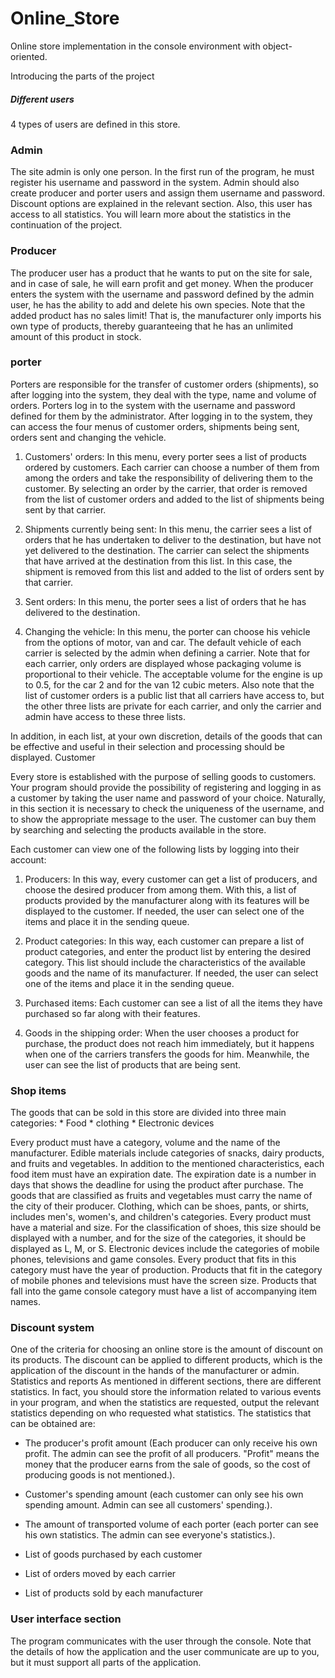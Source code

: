 # Online_Store
Online store implementation in the console environment with object-oriented.

Introducing the parts of the project

##### Different users
4 types of users are defined in this store.

### Admin
The site admin is only one person. In the first run of the program, he must register his username and password in the system. Admin should also create producer and porter users and assign them username and password.
Discount options are explained in the relevant section. Also, this user has access to all statistics. You will learn more about the statistics in the continuation of the project.

### Producer
The producer user has a product that he wants to put on the site for sale, and in case of sale, he will earn profit and get money. When the producer enters the system with the username and password defined by the admin user, he has the ability to add and delete his own species. Note that the added product has no sales limit! That is, the manufacturer only imports his own type of products, thereby guaranteeing that he has an unlimited amount of this product in stock.

### porter
Porters are responsible for the transfer of customer orders (shipments), so after logging into the system, they deal with the type, name and volume of orders. Porters log in to the system with the username and password defined for them by the administrator. After logging in to the system, they can access the four menus of customer orders, shipments being sent, orders sent and changing the vehicle.

1.	Customers' orders: In this menu, every porter sees a list of products ordered by customers. Each carrier can choose a number of them from among the orders and take the responsibility of delivering them to the customer. By selecting an order by the carrier, that order is removed from the list of customer orders and added to the list of shipments being sent by that carrier.

2.	Shipments currently being sent: In this menu, the carrier sees a list of orders that he has undertaken to deliver to the destination, but have not yet delivered to the destination. The carrier can select the shipments that have arrived at the destination from this list. In this case, the shipment is removed from this list and added to the list of orders sent by that carrier.

3.	Sent orders: In this menu, the porter sees a list of orders that he has delivered to the destination.

4.	Changing the vehicle: In this menu, the porter can choose his vehicle from the options of motor, van and car. The default vehicle of each carrier is selected by the admin when defining a carrier.
Note that for each carrier, only orders are displayed whose packaging volume is proportional to their vehicle. The acceptable volume for the engine is up to 0.5, for the car 2 and for the van 12 cubic meters. Also note that the list of customer orders is a public list that all carriers have access to, but the other three lists are private for each carrier, and only the carrier and admin have access to these three lists.

In addition, in each list, at your own discretion, details of the goods that can be effective and useful in their selection and processing should be displayed.
Customer

Every store is established with the purpose of selling goods to customers. Your program should provide the possibility of registering and logging in as a customer by taking the user name and password of your choice. Naturally, in this section it is necessary to check the uniqueness of the username, and to show the appropriate message to the user. The customer can buy them by searching and selecting the products available in the store.

Each customer can view one of the following lists by logging into their account:

1.	Producers: In this way, every customer can get a list of producers, and choose the desired producer from among them. With this, a list of products provided by the manufacturer along with its features will be displayed to the customer. If needed, the user can select one of the items and place it in the sending queue.

2.	Product categories: In this way, each customer can prepare a list of product categories, and enter the product list by entering the desired category. This list should include the characteristics of the available goods and the name of its manufacturer. If needed, the user can select one of the items and place it in the sending queue.

3.	Purchased items: Each customer can see a list of all the items they have purchased so far along with their features.

4.	Goods in the shipping order: When the user chooses a product for purchase, the product does not reach him immediately, but it happens when one of the carriers transfers the goods for him. Meanwhile, the user can see the list of products that are being sent.

### Shop items
The goods that can be sold in this store are divided into three main categories:
    * Food
    * clothing
    * Electronic devices
    
Every product must have a category, volume and the name of the manufacturer.
Edible materials include categories of snacks, dairy products, and fruits and vegetables. In addition to the mentioned characteristics, each food item must have an expiration date. The expiration date is a number in days that shows the deadline for using the product after purchase.
The goods that are classified as fruits and vegetables must carry the name of the city of their producer.
Clothing, which can be shoes, pants, or shirts, includes men's, women's, and children's categories.
Every product must have a material and size. For the classification of shoes, this size should be displayed with a number, and for the size of the categories, it should be displayed as L, M, or S.
Electronic devices include the categories of mobile phones, televisions and game consoles. Every product that fits in this category must have the year of production.
Products that fit in the category of mobile phones and televisions must have the screen size.
Products that fall into the game console category must have a list of accompanying item names.

### Discount system
One of the criteria for choosing an online store is the amount of discount on its products. The discount can be applied to different products, which is the application of the discount in the hands of the manufacturer or admin.
Statistics and reports
As mentioned in different sections, there are different statistics. In fact, you should store the information related to various events in your program, and when the statistics are requested, output the relevant statistics depending on who requested what statistics. The statistics that can be obtained are:

* The producer's profit amount (Each producer can only receive his own profit. The admin can see the profit of all producers. "Profit" means the money that the producer earns from the sale of goods, so the cost of producing goods is not mentioned.).

* Customer's spending amount (each customer can only see his own spending amount. Admin can see all customers' spending.).

* The amount of transported volume of each porter (each porter can see his own statistics. The admin can see everyone's statistics.).

* List of goods purchased by each customer

* List of orders moved by each carrier

* List of products sold by each manufacturer

### User interface section
The program communicates with the user through the console. Note that the details of how the application and the user communicate are up to you, but it must support all parts of the application.
